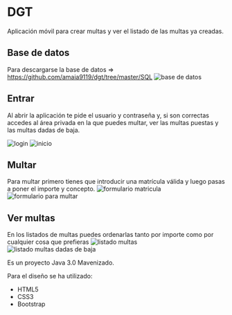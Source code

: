 # DGT
Aplicación móvil para crear multas y ver el listado de las multas ya creadas.

## Base de datos
Para descargarse la base de datos => https://github.com/amaia9119/dgt/tree/master/SQL
![base de datos](https://github.com/amaia9119/dgt/blob/master/imgReadme/bd.PNG)

## Entrar
Al abrir la aplicación te pide el usuario y contraseña y, si son correctas accedes al área privada en la que puedes multar, ver las multas puestas y las multas dadas de baja.

![login](https://github.com/amaia9119/dgt/blob/master/imgReadme/login.PNG)
![inicio](https://github.com/amaia9119/dgt/blob/master/imgReadme/index.PNG)

## Multar
Para multar primero tienes que introducir una matrícula válida y luego pasas a poner el importe y concepto.
![formulario matricula](https://github.com/amaia9119/dgt/blob/master/imgReadme/matricula.PNG)
![formulario para multar](https://github.com/amaia9119/dgt/blob/master/imgReadme/multar.PNG)

## Ver multas
En los listados de multas puedes ordenarlas tanto por importe como por cualquier cosa que prefieras
![listado multas](https://github.com/amaia9119/dgt/blob/master/imgReadme/listado.PNG)
![listado multas dadas de baja](https://github.com/amaia9119/dgt/blob/master/imgReadme/listadoBaja.PNG)

Es un proyecto Java 3.0 Mavenizado.

Para el diseño se ha utilizado:
* HTML5
* CSS3
* Bootstrap
